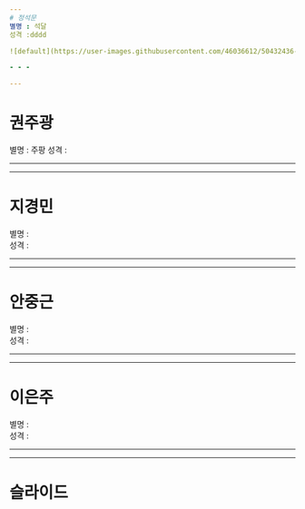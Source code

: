 ```yaml
---
# 정석문 
별명 : 석달  
성격 :dddd

![default](https://user-images.githubusercontent.com/46036612/50432436-1b63cf80-0915-11e9-9db0-d655a252e0de.JPG)

- - -

---
```

# 권주광 
별명 : 주팡 
성격 :  

- - -

---
# 지경민 
별명 :  
성격 :  

- - -

---
# 안중근 
별명 :  
성격 :  

- - -

---
# 이은주 
별명 :  
성격 :  

- - -

---
# 슬라이드 




